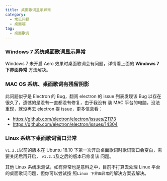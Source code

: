 ```yaml
---
title: 桌面歌词显示异常
category:
  - 常见问题
  - 桌面端
tag:
  - 桌面歌词
---
```


### Windows 7 系统桌面歌词显示异常

Windows 7 未开启 Aero 效果时桌面歌词会有问题，详情看上面的 **Windows 7 下界面异常** 方法解决。

### MAC OS 系统、桌面歌词有残留阴影

此问题似乎是 Electron 的 Bug，翻阅 electron 的 issue 列表发现该 Bug 以存在很久了，遗憾的是没有一直都没有修复，由于我没有
装 MAC 平台的电脑，没法重现，就没再去 electron 提 issue，更多信息看：

- <https://github.com/electron/electron/issues/21173>
- <https://github.com/electron/electron/issues/14304>

### Linux 系统下桌面歌词窗口异常

`v1.2.1`以前的版本在 Ubuntu 18.10 下第一次开启桌面歌词时歌词窗口会变白，需要关闭后再开启， `v1.2.1`及之后的版本已修复该
问题。

其他 Linux 系统未测试，如有异常也是意料之中，目前不打算去处理 Linux 平台的桌面歌词问题，但你可以尝试按
照`Linux 下界面异常`的解决方案去解决。

